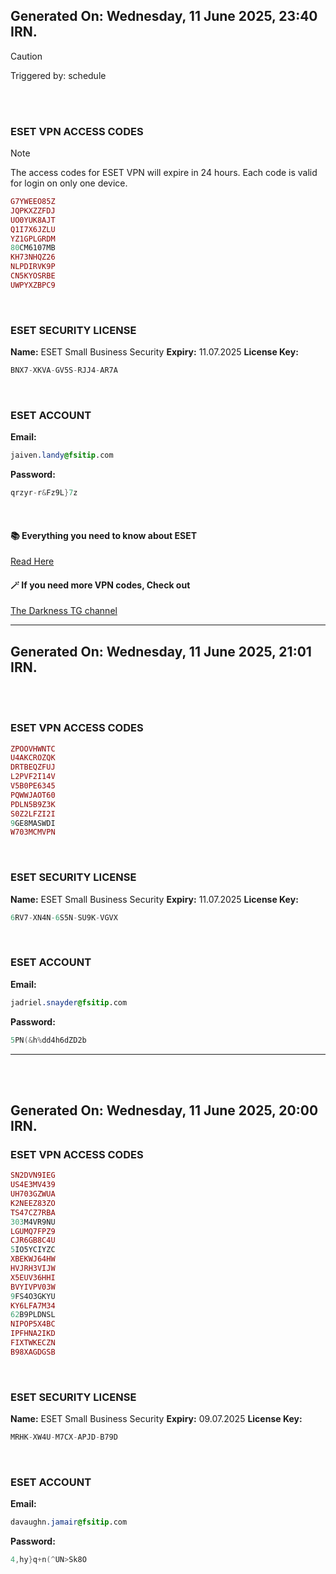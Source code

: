 ## Generated On: Wednesday, 11 June 2025, 23:40 IRN.

> [!CAUTION]
> Triggered by: schedule

<br></br>

### ESET VPN ACCESS CODES

> [!NOTE]
> The access codes for ESET VPN will expire in 24 hours.
> Each code is valid for login on only one device.

```ruby
G7YWEEO85Z
JQPKXZZFDJ
UO0YUK8AJT
Q1I7X6JZLU
YZ1GPLGRDM
80CM6107MB
KH73NHQZ26
NLPDIRVK9P
CN5KYOSRBE
UWPYXZBPC9
```

</br>

### ESET SECURITY LICENSE

**Name:** ESET Small Business Security
**Expiry:** 11.07.2025
**License Key:**

```POV-Ray SDL
BNX7-XKVA-GV5S-RJJ4-AR7A
```

</br>

### ESET ACCOUNT

**Email:**

```CSS
jaiven.landy@fsitip.com
```

**Password:**

```POV-Ray SDL
qrzyr-r&Fz9L}7z
```

</br>

#### 📚 Everything you need to know about ESET

[Read Here](https://t.me/F_NiREvil/2113)

#### 🪄 If you need more VPN codes, Check out

[The Darkness TG channel](https://t.me/Eset_key_trial)

---

## Generated On: Wednesday, 11 June 2025, 21:01 IRN.

<br></br>

### ESET VPN ACCESS CODES

```ruby
ZPOOVHWNTC
U4AKCROZQK
DRTBEQZFUJ
L2PVF2I14V
V5B0PE6345
PQWWJAOT60
PDLN5B9Z3K
S0Z2LFZI2I
9GE8MASWDI
W703MCMVPN
```

</br>

### ESET SECURITY LICENSE

**Name:** ESET Small Business Security
**Expiry:** 11.07.2025
**License Key:**

```POV-Ray SDL
6RV7-XN4N-6S5N-SU9K-VGVX
```

</br>

### ESET ACCOUNT

**Email:**

```CSS
jadriel.snayder@fsitip.com
```

**Password:**

```POV-Ray SDL
5PN(&h%dd4h6dZD2b
```

---

<br></br>

## Generated On: Wednesday, 11 June 2025, 20:00 IRN.

### ESET VPN ACCESS CODES

```ruby
SN2DVN9IEG
US4E3MV439
UH703GZWUA
K2NEEZ83ZO
TS47CZ7RBA
303M4VR9NU
LGUMQ7FPZ9
CJR6GB8C4U
5IO5YCIYZC
XBEKWJ64HW
HVJRH3VIJW
X5EUV36HHI
BVYIVPV03W
9FS4O3GKYU
KY6LFA7M34
62B9PLDNSL
NIPOP5X4BC
IPFHNA2IKD
FIXTWKECZN
B98XAGDGSB
```

<br>

### ESET SECURITY LICENSE

**Name:** ESET Small Business Security
**Expiry:** 09.07.2025
**License Key:**

```POV-Ray SDL
MRHK-XW4U-M7CX-APJD-B79D
```

<br>

### ESET ACCOUNT

**Email:**

```CSS
davaughn.jamair@fsitip.com
```

**Password:**

```POV-Ray SDL
4,hy}q+n(^UN>Sk8O
```
